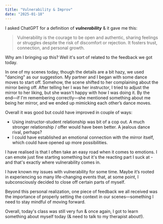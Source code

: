 ```yaml
---
title: "Vulnerability & Improv"
date: "2025-01-18"
---
```


I asked ChatGPT for a definition of ***vulnerability*** & it gave me this:

> Vulnerability is the courage to be open and authentic, sharing feelings or struggles despite the risk of discomfort or rejection. It fosters trust, connection, and personal growth.

Why am I bringing up this? Well it's sort of related to the feedback we got today.

In one of my scenes today, though the details are a bit hazy, we used "dancing" as our suggestion. My partner and I began with some dance moves to start off. Somehow, the scene shifted to her complaining about the mirror being off. After telling her I was her instructor, I tried to adjust the mirror to her liking, but she wasn't happy with how I was doing it. By the end—if I'm remembering correctly—she mentioned something about me being her mirror, and we ended up mimicking each other’s dance moves.

Overall it was good but could have improved in couple of ways:

- Using instructor-student relationship was bit of a cop out. A much stronger relationship / offer would have been better. A jealous dance rival, perhaps?
- I could have established an emotional connection with the mirror itself, which could have opened up more possibilities.

I have realised is that I often take an easy road when it comes to emotions. I can emote just fine starting something but it's the reacting part I suck at - and that's exactly where vulnerability comes in.

I have known my issues with vulnerability for some time. Maybe it’s rooted in experiencing so many life-changing events that, at some point, I subconsciously decided to close off certain parts of myself.

Beyond this personal realization, one piece of feedback we all received was the importance of properly setting the context in our scenes—something I need to stay mindful of moving forward.

Overall, today's class was still very fun & once again, I got to learn something about myself today (& need to talk to my therapist about!).
